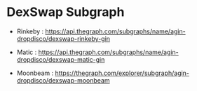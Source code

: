 # DexSwap Subgraph

- Rinkeby : https://api.thegraph.com/subgraphs/name/agin-dropdisco/dexswap-rinkeby-gin

- Matic : https://api.thegraph.com/subgraphs/name/agin-dropdisco/dexswap-matic-gin

- Moonbeam : https://thegraph.com/explorer/subgraph/agin-dropdisco/dexswap-moonbeam
